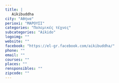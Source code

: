 ```yaml
---
title: |
   Aikibuddha
city: "Αθήνα"
perioxi: "ΜΑΡΟΥΣΙ"
categories: "Πολεμικές τέχνες"
subcategories: "Aikido"
logoimg: ""
website: ""
facebook: "https://el-gr.facebook.com/aikibuddha/"
phone: ""
email: ""
courses: ""
places: ""
rensponsibles: ""
zipcode: ""
---
```




